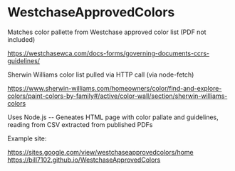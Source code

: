 # WestchaseApprovedColors

Matches color pallette from Westchase approved color list (PDF not included)

https://westchasewca.com/docs-forms/governing-documents-ccrs-guidelines/

Sherwin Williams color list pulled via HTTP call (via node-fetch)

https://www.sherwin-williams.com/homeowners/color/find-and-explore-colors/paint-colors-by-family#/active/color-wall/section/sherwin-williams-colors

Uses Node.js -- Geneates HTML page with color pallate and guidelines, reading from CSV extracted from published PDFs

Example site:

https://sites.google.com/view/westchaseapprovedcolors/home
https://bill7102.github.io/WestchaseApprovedColors
